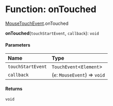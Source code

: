 # Function: onTouched

[MouseTouchEvent](/en/auto-docs/editor/modules/MouseTouchEvent.md).onTouched

**onTouched**(`touchStartEvent`, `callback`): `void`

#### Parameters

| Name | Type |
| :------ | :------ |
| `touchStartEvent` | `TouchEvent`<`Element`> |
| `callback` | (`e`: `MouseEvent`) => `void` |

#### Returns

`void`
